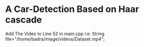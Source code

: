 # A Car-Detection Based on Haar cascade 
Add The Video to Line 52 in main.cpp
i.e:
String file="/home/badra/image/videos/Dataset.mp4";
